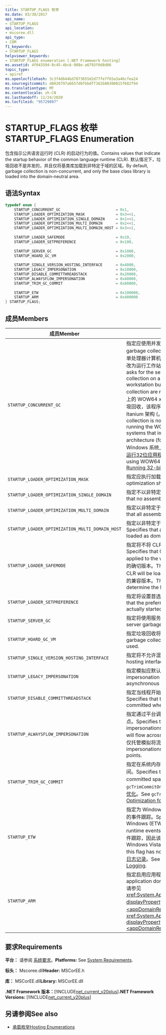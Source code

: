 ```yaml
---
title: STARTUP_FLAGS 枚举
ms.date: 03/30/2017
api_name:
- STARTUP_FLAGS
api_location:
- mscoree.dll
api_type:
- COM
f1_keywords:
- STARTUP_FLAGS
helpviewer_keywords:
- STARTUP_FLAGS enumeration [.NET Framework hosting]
ms.assetid: 4f043594-0c45-4bc6-988e-a6793f0d8d06
topic_type:
- apiref
ms.openlocfilehash: 3c3f4d644bd7073655d2d77fe7f65a3a46cfea24
ms.sourcegitcommit: d8020797a6657d0fbbdff362b80300815f682f94
ms.translationtype: MT
ms.contentlocale: zh-CN
ms.lasthandoff: 11/24/2020
ms.locfileid: "95729897"
---
```

# <a name="startup_flags-enumeration"></a><span data-ttu-id="45ac5-102">STARTUP_FLAGS 枚举</span><span class="sxs-lookup"><span data-stu-id="45ac5-102">STARTUP_FLAGS Enumeration</span></span>

<span data-ttu-id="45ac5-103">包含指示公共语言运行时 (CLR) 的启动行为的值。</span><span class="sxs-lookup"><span data-stu-id="45ac5-103">Contains values that indicate the startup behavior of the common language runtime (CLR).</span></span> <span data-ttu-id="45ac5-104">默认情况下，垃圾回收不是并发的，并且仅将基类库加载到非特定于域的区域。</span><span class="sxs-lookup"><span data-stu-id="45ac5-104">By default, garbage collection is non-concurrent, and only the base class library is loaded into the domain-neutral area.</span></span>  
  
## <a name="syntax"></a><span data-ttu-id="45ac5-105">语法</span><span class="sxs-lookup"><span data-stu-id="45ac5-105">Syntax</span></span>  
  
```cpp  
typedef enum {  
    STARTUP_CONCURRENT_GC                         = 0x1,  
    STARTUP_LOADER_OPTIMIZATION_MASK              = 0x3<<1,  
    STARTUP_LOADER_OPTIMIZATION_SINGLE_DOMAIN     = 0x1<<1,  
    STARTUP_LOADER_OPTIMIZATION_MULTI_DOMAIN      = 0x2<<1,  
    STARTUP_LOADER_OPTIMIZATION_MULTI_DOMAIN_HOST = 0x3<<1,  
  
    STARTUP_LOADER_SAFEMODE                       = 0x10,  
    STARTUP_LOADER_SETPREFERENCE                  = 0x100,  
  
    STARTUP_SERVER_GC                             = 0x1000,  
    STARTUP_HOARD_GC_VM                           = 0x2000,  
  
    STARTUP_SINGLE_VERSION_HOSTING_INTERFACE      = 0x4000,  
    STARTUP_LEGACY_IMPERSONATION                  = 0x10000,  
    STARTUP_DISABLE_COMMITTHREADSTACK             = 0x20000,  
    STARTUP_ALWAYSFLOW_IMPERSONATION              = 0x40000,  
    STARTUP_TRIM_GC_COMMIT                        = 0x80000,  
  
    STARTUP_ETW                                   = 0x100000,  
    STARTUP_ARM                                   = 0x400000  
} STARTUP_FLAGS;  
```  
  
## <a name="members"></a><span data-ttu-id="45ac5-106">成员</span><span class="sxs-lookup"><span data-stu-id="45ac5-106">Members</span></span>  
  
|<span data-ttu-id="45ac5-107">成员</span><span class="sxs-lookup"><span data-stu-id="45ac5-107">Member</span></span>|<span data-ttu-id="45ac5-108">说明</span><span class="sxs-lookup"><span data-stu-id="45ac5-108">Description</span></span>|  
|------------|-----------------|  
|`STARTUP_CONCURRENT_GC`|<span data-ttu-id="45ac5-109">指定应使用并发垃圾回收。</span><span class="sxs-lookup"><span data-stu-id="45ac5-109">Specifies that concurrent garbage collection should be used.</span></span> <span data-ttu-id="45ac5-110">如果调用方请求单处理器计算机上的服务器生成和并发垃圾回收，则会改为运行工作站构建和非并发垃圾回收。</span><span class="sxs-lookup"><span data-stu-id="45ac5-110">If the caller asks for the server build and concurrent garbage collection on a single-processor machine, the workstation build and non-concurrent garbage collection are run instead.</span></span> <span data-ttu-id="45ac5-111">**注意：**  在实施了64位系统上的 WOW64 x86 模拟器的应用程序中不支持并发垃圾回收，该程序实现了以前称为 IA-64) 的 Intel Itanium 架构 (。</span><span class="sxs-lookup"><span data-stu-id="45ac5-111">**Note:**  Concurrent garbage collection is not supported in applications that are running the WOW64 x86 emulator on 64-bit systems that implement the Intel Itanium architecture (formerly called IA-64).</span></span> <span data-ttu-id="45ac5-112">有关在64位 Windows 系统上使用 WOW64 的详细信息，请参阅 [运行32位应用程序](/windows/desktop/WinProg64/running-32-bit-applications)。</span><span class="sxs-lookup"><span data-stu-id="45ac5-112">For more information about using WOW64 on 64-bit Windows systems, see [Running 32-bit Applications](/windows/desktop/WinProg64/running-32-bit-applications).</span></span>|  
|`STARTUP_LOADER_OPTIMIZATION_MASK`|<span data-ttu-id="45ac5-113">指定应执行加载程序优化。</span><span class="sxs-lookup"><span data-stu-id="45ac5-113">Specifies that loader optimization shall occur.</span></span>|  
|`STARTUP_LOADER_OPTIMIZATION_SINGLE_DOMAIN`|<span data-ttu-id="45ac5-114">指定不以非特定于域的形式加载程序集。</span><span class="sxs-lookup"><span data-stu-id="45ac5-114">Specifies that no assemblies are loaded as domain-neutral.</span></span>|  
|`STARTUP_LOADER_OPTIMIZATION_MULTI_DOMAIN`|<span data-ttu-id="45ac5-115">指定以非特定于域的形式加载所有程序集。</span><span class="sxs-lookup"><span data-stu-id="45ac5-115">Specifies that all assemblies are loaded as domain-neutral.</span></span>|  
|`STARTUP_LOADER_OPTIMIZATION_MULTI_DOMAIN_HOST`|<span data-ttu-id="45ac5-116">指定以非特定于域的形式加载所有强名称程序集。</span><span class="sxs-lookup"><span data-stu-id="45ac5-116">Specifies that all strong-named assemblies are loaded as domain-neutral.</span></span>|  
|`STARTUP_LOADER_SAFEMODE`|<span data-ttu-id="45ac5-117">指定将不将 CLR 版本策略应用于传入的版本。</span><span class="sxs-lookup"><span data-stu-id="45ac5-117">Specifies that CLR version policy will not be applied to the version passed in.</span></span> <span data-ttu-id="45ac5-118">将加载指定的 CLR 的确切版本。</span><span class="sxs-lookup"><span data-stu-id="45ac5-118">The exact version specified of the CLR will be loaded.</span></span> <span data-ttu-id="45ac5-119">填充码不会评估策略来确定最新的兼容版本。</span><span class="sxs-lookup"><span data-stu-id="45ac5-119">The shim does not evaluate policy to determine the latest compatible version.</span></span>|  
|`STARTUP_LOADER_SETPREFERENCE`|<span data-ttu-id="45ac5-120">指定将设置首选运行时，但实际不会启动。</span><span class="sxs-lookup"><span data-stu-id="45ac5-120">Specifies that the preferred runtime will be set, but not actually started.</span></span>|  
|`STARTUP_SERVER_GC`|<span data-ttu-id="45ac5-121">指定将使用服务器垃圾回收。</span><span class="sxs-lookup"><span data-stu-id="45ac5-121">Specifies that the server garbage collection will be used.</span></span>|  
|`STARTUP_HOARD_GC_VM`|<span data-ttu-id="45ac5-122">指定垃圾回收将保留使用的虚拟地址。</span><span class="sxs-lookup"><span data-stu-id="45ac5-122">Specifies that garbage collection will keep the virtual address used.</span></span>|  
|`STARTUP_SINGLE_VERSION_HOSTING_INTERFACE`|<span data-ttu-id="45ac5-123">指定将不允许混合宿主接口。</span><span class="sxs-lookup"><span data-stu-id="45ac5-123">Specifies that mixing a hosting interface will not be allowed.</span></span>|  
|`STARTUP_LEGACY_IMPERSONATION`|<span data-ttu-id="45ac5-124">指定模拟应默认情况下不流经异步点。</span><span class="sxs-lookup"><span data-stu-id="45ac5-124">Specifies that impersonation should not flow across asynchronous points by default.</span></span>|  
|`STARTUP_DISABLE_COMMITTHREADSTACK`|<span data-ttu-id="45ac5-125">指定当线程开始运行时，不应提交完整线程堆栈。</span><span class="sxs-lookup"><span data-stu-id="45ac5-125">Specifies that the full thread stack should not be committed when the thread starts running.</span></span>|  
|`STARTUP_ALWAYSFLOW_IMPERSONATION`|<span data-ttu-id="45ac5-126">指定通过平台调用实现的托管模拟和模拟将流经异步点。</span><span class="sxs-lookup"><span data-stu-id="45ac5-126">Specifies that managed impersonations and impersonations achieved through platform invoke will flow across asynchronous points.</span></span> <span data-ttu-id="45ac5-127">默认情况下，仅托管模拟将流经异步点。</span><span class="sxs-lookup"><span data-stu-id="45ac5-127">By default, only managed impersonations will flow across asynchronous points.</span></span>|  
|`STARTUP_TRIM_GC_COMMIT`|<span data-ttu-id="45ac5-128">指定在系统内存不足时垃圾回收将使用较少的已提交空间。</span><span class="sxs-lookup"><span data-stu-id="45ac5-128">Specifies that garbage collection will use less committed space when system memory is low.</span></span> <span data-ttu-id="45ac5-129">请 `gcTrimCommitOnLowMemory` 参阅 [针对共享 Web 托管的优化](../../../standard/garbage-collection/optimization-for-shared-web-hosting.md)。</span><span class="sxs-lookup"><span data-stu-id="45ac5-129">See `gcTrimCommitOnLowMemory` in [Optimization for Shared Web Hosting](../../../standard/garbage-collection/optimization-for-shared-web-hosting.md).</span></span>|  
|`STARTUP_ETW`|<span data-ttu-id="45ac5-130">指定为 Windows (ETW) 启用了公共语言运行时事件的事件跟踪。</span><span class="sxs-lookup"><span data-stu-id="45ac5-130">Specifies that event tracing for Windows (ETW) is enabled for common language runtime events.</span></span> <span data-ttu-id="45ac5-131">从 Windows Vista 开始，始终启用事件跟踪，因此该标志不起作用。</span><span class="sxs-lookup"><span data-stu-id="45ac5-131">Beginning with Windows Vista, event tracing is always enabled, so this flag has no effect.</span></span> <span data-ttu-id="45ac5-132">请参阅 [控制 .NET Framework 日志记录](../../performance/controlling-logging.md)。</span><span class="sxs-lookup"><span data-stu-id="45ac5-132">See [Controlling .NET Framework Logging](../../performance/controlling-logging.md).</span></span>|  
|`STARTUP_ARM`|<span data-ttu-id="45ac5-133">指定启用应用程序域资源监视。</span><span class="sxs-lookup"><span data-stu-id="45ac5-133">Specifies that application domain resource monitoring is enabled.</span></span> <span data-ttu-id="45ac5-134">请参见 <xref:System.AppDomain.MonitoringIsEnabled%2A?displayProperty=nameWithType> 属性和[ \<appDomainResourceMonitoring> 元素](../../configure-apps/file-schema/runtime/appdomainresourcemonitoring-element.md)。</span><span class="sxs-lookup"><span data-stu-id="45ac5-134">See the <xref:System.AppDomain.MonitoringIsEnabled%2A?displayProperty=nameWithType> property and [\<appDomainResourceMonitoring> Element](../../configure-apps/file-schema/runtime/appdomainresourcemonitoring-element.md).</span></span>|  
  
## <a name="requirements"></a><span data-ttu-id="45ac5-135">要求</span><span class="sxs-lookup"><span data-stu-id="45ac5-135">Requirements</span></span>  

 <span data-ttu-id="45ac5-136">**平台：** 请参阅 [系统要求](../../get-started/system-requirements.md)。</span><span class="sxs-lookup"><span data-stu-id="45ac5-136">**Platforms:** See [System Requirements](../../get-started/system-requirements.md).</span></span>  
  
 <span data-ttu-id="45ac5-137">**标头：** Mscoree.dll</span><span class="sxs-lookup"><span data-stu-id="45ac5-137">**Header:** MSCorEE.h</span></span>  
  
 <span data-ttu-id="45ac5-138">**库：** MSCorEE.dll</span><span class="sxs-lookup"><span data-stu-id="45ac5-138">**Library:** MSCorEE.dll</span></span>  
  
 <span data-ttu-id="45ac5-139">**.NET Framework 版本：**[!INCLUDE[net_current_v20plus](../../../../includes/net-current-v20plus-md.md)]</span><span class="sxs-lookup"><span data-stu-id="45ac5-139">**.NET Framework Versions:** [!INCLUDE[net_current_v20plus](../../../../includes/net-current-v20plus-md.md)]</span></span>  
  
## <a name="see-also"></a><span data-ttu-id="45ac5-140">另请参阅</span><span class="sxs-lookup"><span data-stu-id="45ac5-140">See also</span></span>

- [<span data-ttu-id="45ac5-141">承载枚举</span><span class="sxs-lookup"><span data-stu-id="45ac5-141">Hosting Enumerations</span></span>](hosting-enumerations.md)
